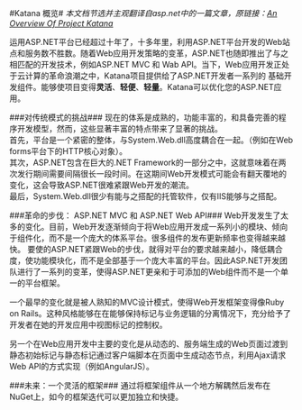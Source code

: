 #Katana 概览#
*本文档节选并主观翻译自asp.net中的一篇文章，原链接：[An Overview Of Project Katana](http://www.asp.net/aspnet/overview/owin-and-katana/an-overview-of-project-katana)*

运用ASP.NET平台已经超过十年了，十多年里，利用ASP.NET平台开发的Web站点和服务数不胜数。随着Web应用开发策略的变革，ASP.NET也随即推出了与之相匹配的开发技术，例如ASP.NET MVC 和 Wab API。当下，Web应用开发正处于云计算的革命浪潮之中，Katana项目提供给了ASP.NET开发者一系列的
基础开发组件。能够使项目变得**灵活**、**轻便**、**轻量**。Katana可以优化您的ASP.NET应用。


###对传统模式的挑战###
现在的体系是成熟的，功能丰富的，和具备完善的程序开发模型，然而，这些显著丰富的特点带来了显著的挑战。  
首先，平台是一个紧密的整体，与System.Web.dll高度耦合在一起。（例如在Web forms平台下的HTTP核心对象）。  
其次，ASP.NET包含在巨大的.NET Framework的一部分之中，这就意味着在两次发行期间需要间隔很长一段时间。在这期间Web开发模式可能会有翻天覆地的变化，这会导致ASP.NET很难紧跟Web开发的潮流。  
最后，System.Web.dll很少有能与之搭配的托管软件，仅有IIS能够与之搭配。

###革命的步伐： ASP.NET MVC 和 ASP.NET Web API###
Web开发发生了太多的变化。目前，Web开发逐渐倾向于将Web应用开发成一系列小的模块、倾向于组件化，而不是一个庞大的体系平台。很多组件的发布更新频率也变得越来越快。
要使的ASP.NET紧跟Web的步伐，就得对平台的要求越来越小，降低耦合度，使功能模块化，而不是全部基于一个庞大丰富的平台。因此ASP.NET开发团队进行了一系列的变革，使得ASP.NET更亲和于可添加的Web组件而不是一个单一的平台框架。

一个最早的变化就是被人熟知的MVC设计模式，使得Web开发框架变得像Ruby on Rails。这种风格能够在在能够保持标记与业务逻辑的分离情况下，充分给予了开发者在她的开发应用中视图标记的控制权。

另一个在Web应用开发中主要的变化是从动态的、服务端生成的Web页面过渡到静态初始标记与静态标记通过客户端脚本在页面中生成动态节点，利用Ajax请求Web API的方式实现（例如AngularJS）。

###未来：一个灵活的框架###
通过将框架组件从一个地方解耦然后发布在NuGet上，如今的框架迭代可以更加独立和快捷。